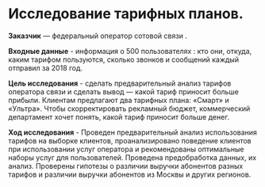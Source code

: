 # Исследование тарифных планов.

**Заказчик** — федеральный оператор сотовой связи .

**Входные данные** - информация о 500 пользователях : кто они, откуда, каким тарифом пользуются, сколько звонков и сообщений каждый отправил за 2018 год. 

 
**Цель исследования** -  сделать предварительный анализ тарифов оператора связи и сделать вывод — какой тариф приносит больше прибыли. Клиентам предлагают два тарифных плана: «Смарт» и «Ультра». Чтобы скорректировать рекламный бюджет, коммерческий департамент хочет понять, какой тариф приносит больше денег.

    

**Ход исследования** - Проведен предварительный анализ использования тарифов на выборке клиентов, проанализировано поведение клиентов при использовании услуг оператора и рекомендованы оптимальные наборы услуг для пользователей. Проведена предобработка данных, их анализ. Проверены гипотезы о различии выручки абонентов разных тарифов и различии выручки абонентов из Москвы и других регионов.
